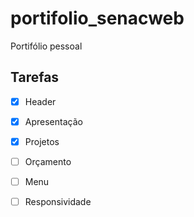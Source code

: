 # portifolio_senacweb
Portifólio pessoal

## Tarefas

- [X] Header
- [x] Apresentação
- [X] Projetos
- [ ] Orçamento
- [ ] Menu
- [ ] Responsividade

